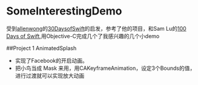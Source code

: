 # SomeInterestingDemo
受到[allenwong](https://github.com/allenwong)的[30DaysofSwift](https://github.com/allenwong/30DaysofSwift)的启发，参考了他的项目，和Sam Lu的[100 Days of Swift](http://samvlu.com/index.html),用Objective-C完成几个了我感兴趣的几个小demo

##Project 1 AnimatedSplash
* 实现了Facebook的开启动画。   
* 把小鸟当成 Mask 来用，用CAKeyframeAnimation，设定3个Bounds的值，进行过渡就可以实现放大动画
